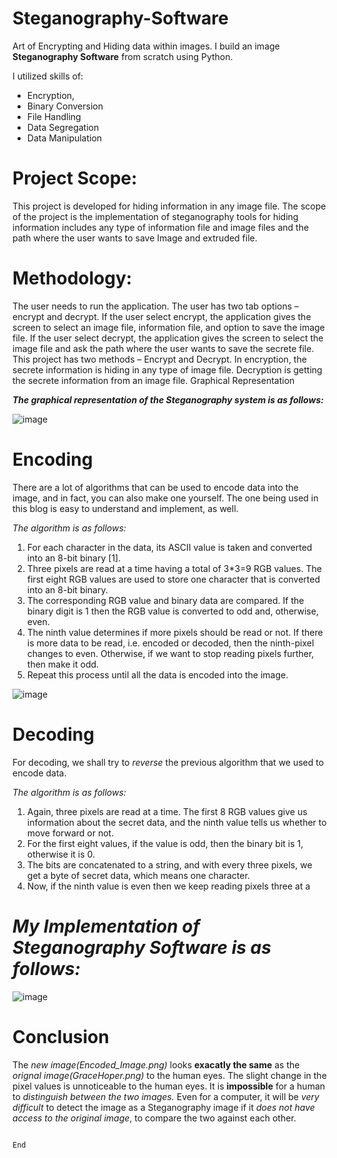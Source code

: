 # Steganography-Software

Art of Encrypting and Hiding data within images. I build an image **Steganography Software** from scratch using Python.

I utilized skills of:
* Encryption, 
* Binary Conversion 
* File Handling 
* Data Segregation
* Data Manipulation

# **Project Scope:**
This project is developed for hiding information in any image file. The scope of the project is the implementation of steganography tools for hiding information includes any type of information file and image files and the path where the user wants to save Image and extruded file.

# **Methodology:**
The user needs to run the application. The user has two tab options – encrypt and decrypt. If the user select encrypt, the application gives the screen to select an image file, information file, and option to save the image file. If the user select decrypt, the application gives the screen to select the image file and ask the path where the user wants to save the secrete file.
This project has two methods – Encrypt and Decrypt.
In encryption, the secrete information is hiding in any type of image file.
Decryption is getting the secrete information from an image file.
Graphical Representation

***The graphical representation of the Steganography system is as follows:***

![image](https://user-images.githubusercontent.com/83566027/116849121-af43b580-ac0b-11eb-89a0-297039dbde9e.png)

# **Encoding**

There are a lot of algorithms that can be used to encode data into the image, and in fact, you can also make one yourself. The one being used in this blog is easy to understand and implement, as well.

*The algorithm is as follows:*

1) For each character in the data, its ASCII value is taken and converted into an 8-bit binary [1].
2) Three pixels are read at a time having a total of 3*3=9 RGB values. 
   The first eight RGB values are used to store one character that is converted into an 8-bit binary.
3) The corresponding RGB value and binary data are compared. If the binary digit is 1 then the RGB value is converted to odd and, otherwise, even.
4) The ninth value determines if more pixels should be read or not. 
   If there is more data to be read, i.e. encoded or decoded, then the ninth-pixel changes to even. Otherwise, if we want to stop reading pixels further, then make it odd.
5) Repeat this process until all the data is encoded into the image.

![image](https://user-images.githubusercontent.com/83566027/116850104-a48a2000-ac0d-11eb-9161-029a77e9012c.png)


# **Decoding**

For decoding, we shall try to *reverse* the previous algorithm that we used to encode data.

*The algorithm is as follows:*
1) Again, three pixels are read at a time. The first 8 RGB values give us information about the secret data, and the ninth value tells us whether to move forward or not.
2) For the first eight values, if the value is odd, then the binary bit is 1, otherwise it is 0.
3) The bits are concatenated to a string, and with every three pixels, we get a byte of secret data, which means one character.
4) Now, if the ninth value is even then we keep reading pixels three at a

# ***My Implementation of Steganography Software is as follows:***
![image](https://user-images.githubusercontent.com/83566027/116848907-452b1080-ac0b-11eb-998b-2fbc763c4d96.png)

# **Conclusion**

The *new image(Encoded_Image.png)* looks **exacatly the same** as the *orignal image(GraceHoper.png)* to the human eyes. 
The slight change in the pixel values is unnoticeable to the human eyes. It is **impossible** for a human to *distinguish between the two images.*
Even for a computer, it will be *very difficult* to detect the image as a Steganography image if it *does not have access to the original image*, to compare the two against each other. 

                                                                               End 
